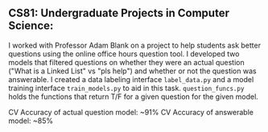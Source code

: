 ## CS81: Undergraduate Projects in Computer Science:

I worked with Professor Adam Blank on a project to help students ask better questions using the online office hours question tool. I developed two models that filtered questions on whether they were an actual question ("What is a Linked List" vs "pls help") and whether or not the question was answerable. I created a data labeling interface `label_data.py` and a model training interface `train_models.py` to aid in this task. `question_funcs.py` holds the functions that return T/F for a given question for the given model. 

CV Accuracy of actual question model: ~91%
CV Accuracy of answerable model: ~85%
